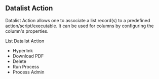 ## Datalist Action ##


Datalist Action allows one to associate a list record(s) to a predefined action/script/executable.  It can be used for columns by configuring the column's properties.

List Datalist Action 

- Hyperlink
- Download PDF
- Delete
- Run Process
- Process Admin 
